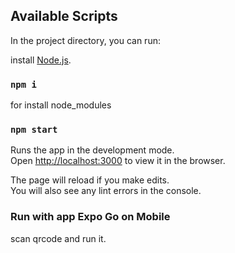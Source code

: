 ## Available Scripts

In the project directory, you can run:

install [Node.js](https://nodejs.org/en/).

### `npm i`
for install node_modules 

### `npm start`

Runs the app in the development mode.\
Open [http://localhost:3000](http://localhost:3000) to view it in the browser.

The page will reload if you make edits.\
You will also see any lint errors in the console.

### Run with app Expo Go on Mobile
scan qrcode and run it.
